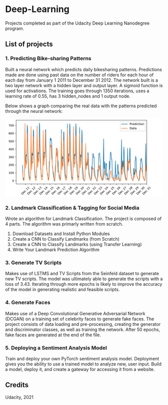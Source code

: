 # Deep-Learning

Projects completed as part of the Udacity Deep Learning Nanodegree program. 

## List of projects

### 1. Predicting Bike-sharing Patterns 

Built a neural network which predicts daily bikesharing patterns. Predictions made are done using past data on the number of riders for each hour of each day from January 1 2011 to December 31 2012. The network built is a two layer network with a hidden layer and output layer. A sigmoid function is used for activations. The training goes through 1350 iterations, uses a learning rate of 0.55, has 3 hidden_nodes and 1 output node. 

Below shows a graph comparing the real data with the patterns predicted through the neural network: 

<img src="https://github.com/yunjia1/Deep-Learning/blob/main/file/bikesharing-%20predictions%20vs.%20real%20data.png" />

### 2. Landmark Classification & Tagging for Social Media

Wrote an algorithm for Landmark Classification. The project is composed of 4 parts. The algorithm was primarly written from scratch. 

1. Download Datasets and Install Python Modules
2. Create a CNN to Classify Landmarks (from Scratch)
3. Create a CNN to Classify Landmarks (using Transfer Learning)
4. Write Your Landmark Prediction Algorithm


### 3. Generate TV Scripts 

Makes use of LSTMS and TV Scripts from the Seinfeld dataset to generate new TV scripts. The model was ultimately able to generate the scripts with a loss of 3.43. Iterating through more epochs is likely to improve the accuracy of the model in generating realistic and feasible scripts. 

### 4. Generate Faces 

Makes use of a Deep Convolutional Generative Adversarial Network (DCGAN) on a training set of celebrity faces to generate fake faces. The project consists of data loading and pre-processing, creating the generator and discriminator classes, as well as training the network. After 50 epochs, fake faces are generated at the end of the file. 

### 5. Deploying a Sentiment Analysis Model 

Train and deploy your own PyTorch sentiment analysis model. Deployment gives you the ability to use a trained model to analyze new, user input. Build a model, deploy it, and create a gateway for accessing it from a website.

## Credits 

Udacity, 2021
